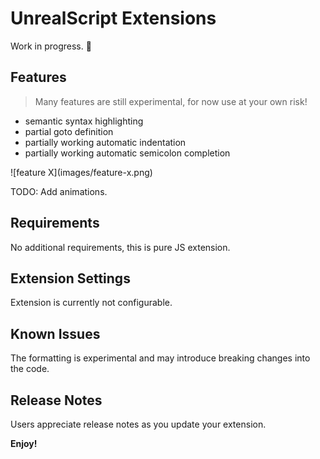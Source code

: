 # UnrealScript Extensions

Work in progress. 🚧

## Features

> Many features are still experimental, for now use at your own risk!

 - semantic syntax highlighting
 - partial goto definition
 - partially working automatic indentation
 - partially working automatic semicolon completion


\!\[feature X\]\(images/feature-x.png\)

TODO: Add animations.

## Requirements

No additional requirements, this is pure JS extension.

## Extension Settings

Extension is currently not configurable.

## Known Issues

The formatting is experimental and may introduce breaking changes into the
code.

## Release Notes

Users appreciate release notes as you update your extension.

**Enjoy!**
